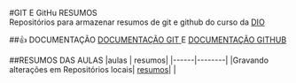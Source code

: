 
#GIT E GitHu
 RESUMOS   
Repositórios para armazenar resumos de git e github do curso da [DIO](https://web.dio.me/course/versionamento-de-codigo-com-git-e-github/learning/599dd3dd-d189-474f-a55c-22f37b4472da?back=/track/microsoft-azure-essentials&tab=undefined&moduleId=undefined)

##👍 DOCUMENTAÇÃO
[DOCUMENTAÇÃO GIT ](https://git-scm.com/doc) E
[DOCUMENTAÇÃO GITHUB](https://docs.github.com/pt)


##RESUMOS DAS AULAS
|aulas | resumos|
|------|--------|
|Gravando alterações em Repositórios locais| [resumos](https://web.dio.me/course/versionamento-de-codigo-com-git-e-github/learning/599dd3dd-d189-474f-a55c-22f37b4472da?back=/track/microsoft-azure-essentials&tab=undefined&moduleId=undefined)|
|